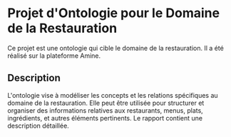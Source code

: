 # Projet d'Ontologie pour le Domaine de la Restauration

Ce projet est une ontologie qui cible le domaine de la restauration. Il a été réalisé sur la plateforme Amine.

## Description

L'ontologie vise à modéliser les concepts et les relations spécifiques au domaine de la restauration. Elle peut être utilisée pour structurer et organiser des informations relatives aux restaurants, menus, plats, ingrédients, et autres éléments pertinents.
Le rapport contient une description détaillée.
